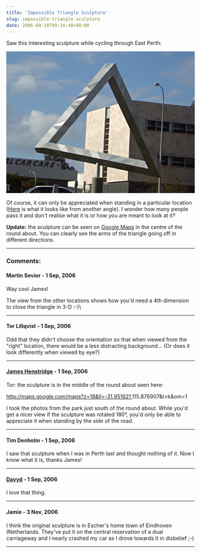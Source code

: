```yaml
---
title: 'Impossible Triangle Sculpture'
slug: impossible-triangle-sculpture
date: 2006-09-18T09:24:48+08:00
---
```


Saw this interesting sculpture while cycling through East Perth:

![](triangle.jpg)

Of course, it can only be appreciated when standing in a particular
location ([Here](triangle-angle.jpg) is what it looks like from
another angle). I wonder how many people pass it and don\'t realise
what it is or how you are meant to look at it?

**Update:** the sculpture can be seen on [Google
Maps](http://maps.google.com/maps?z=18&ll=-31.951621,115.876907&t=k&om=1)
in the centre of the round about. You can clearly see the arms of the
triangle going off in different directions.

---
### Comments:
#### Martin Sevior - <time datetime="2006-09-18 16:12:17">1 Sep, 2006</time>

Way cool James!

The view from the other locations shows how you\'d need a 4th dimension
to close the triangle in 3-D :-)\

---
#### Tor Lillqvist - <time datetime="2006-09-18 16:21:53">1 Sep, 2006</time>

Odd that they didn\'t choose the orientation so that when viewed from
the \"right\" location, there would be a less distracting background\...
(Or does it look differently when viewed by eye?)

---
#### [James Henstridge](http://blogs.gnome.org/jamesh) - <time datetime="2006-09-18 16:54:51">1 Sep, 2006</time>

Tor: the sculpture is in the middle of the round about seen here:

<http://maps.google.com/maps?z=18&ll=-31.951621>,115.876907&t=k&om=1

I took the photos from the park just south of the round about. While
you\'d get a nicer view if the sculpture was rotated 180°, you\'d only
be able to appreciate it when standing by the side of the road.

---
#### Tim Denholm - <time datetime="2006-09-18 19:53:24">1 Sep, 2006</time>

I saw that sculpture when I was in Perth last and thought nothing of it.
Now I know what it is, thanks James!

---
#### [Davyd](http://www.davyd.id.au/) - <time datetime="2006-09-18 22:37:33">1 Sep, 2006</time>

I love that thing.

---
#### Jamie - <time datetime="2006-11-15 02:45:43">3 Nov, 2006</time>

I think the original sculpture is in Escher\'s home town of Eindhoven
(Netherlands. They\'ve put it on the central reservation of a dual
carriageway and I nearly crashed my car as I drove towards it in
disbelief ;-)

---
